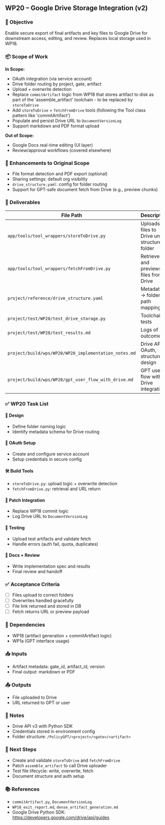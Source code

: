 ## WP20 – Google Drive Storage Integration (v2)

### 🎯 Objective
Enable secure export of final artifacts and key files to Google Drive for downstream access, editing, and review. Replaces local storage used in WP18.

### 📦 Scope of Work
**In Scope:**
- OAuth integration (via service account)
- Drive folder routing by project, gate, artifact
- Upload + overwrite detection
- Replace `commitArtifact` logic from WP18 that stores artifact to disk as part of the 'assemble_artifact' toolchain - to be replaced by `storeToDrive`
- Add `storeToDrive` + `fetchFromDrive` tools (following the Tool class pattern like 'commitArtifact')
- Populate and persist Drive URL to `DocumentVersionLog`
- Support markdown and PDF format upload

**Out of Scope:**
- Google Docs real-time editing (UI layer)
- Review/approval workflows (covered elsewhere)

### 🔧 Enhancements to Original Scope
- File format detection and PDF export (optional)
- Sharing settings: default org visibility
- `drive_structure.yaml`: config for folder routing
- Support for GPT-safe document fetch from Drive (e.g., preview chunks)

### 🚀 Deliverables
| File Path | Description |
|-----------|-------------|
| `app/tools/tool_wrappers/storeToDrive.py` | Uploads files to Drive under structured folder |
| `app/tools/tool_wrappers/fetchFromDrive.py` | Retrieves and previews files from Drive |
| `project/reference/drive_structure.yaml` | Metadata → folder path mapping |
| `project/test/WP20/test_drive_storage.py` | Toolchain tests |
| `project/test/WP20/test_results.md` | Logs of outcomes |
| `project/build/wps/WP20/WP20_implementation_notes.md` | Drive API, OAuth, structure design |
| `project/build/wps/WP20/gpt_user_flow_with_drive.md` | GPT user flow with Drive integration |

### ✅ WP20 Task List

#### 🎨 Design
- Define folder naming logic
- Identify metadata schema for Drive routing

#### 🔐 OAuth Setup
- Create and configure service account
- Setup credentials in secure config

#### 🛠️ Build Tools
- `storeToDrive.py`: upload logic + overwrite detection
- `fetchFromDrive.py`: retrieval and URL return

#### 🔧 Patch Integration
- Replace WP18 commit logic
- Log Drive URL to `DocumentVersionLog`

#### 🧪 Testing
- Upload test artifacts and validate fetch
- Handle errors (auth fail, quota, duplicates)

#### 📄 Docs + Review
- Write implementation spec and results
- Final review and handoff

### ✅ Acceptance Criteria
- [ ] Files upload to correct folders
- [ ] Overwrites handled gracefully
- [ ] File link returned and stored in DB
- [ ] Fetch returns URL or preview payload

### 🧱 Dependencies
- WP18 (artifact generation + commitArtifact logic)
- WP1a (GPT interface usage)

### 📥 Inputs
- Artifact metadata: gate_id, artifact_id, version
- Final output: markdown or PDF

### 📤 Outputs
- File uploaded to Drive
- URL returned to GPT or user

### 🧠 Notes
- Drive API v3 with Python SDK
- Credentials stored in environment config
- Folder structure: `/PolicyGPT/<project>/<gate>/<artifact>`

### 🔄 Next Steps
- Create and validate `storeToDrive` and `fetchFromDrive`
- Patch `assemble_artifact` to call Drive uploader
- Test file lifecycle: write, overwrite, fetch
- Document structure and auth setup

### 📚 References
- `commitArtifact.py`, `DocumentVersionLog`
- `WP18_exit_report.md`, `dense_artifact_generation.md`
- Google Drive Python SDK: https://developers.google.com/drive/api/guides
